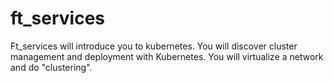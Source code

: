 # ft_services
Ft_services will introduce you to kubernetes. You will discover cluster management and deployment with Kubernetes. You will virtualize a network and do "clustering".
